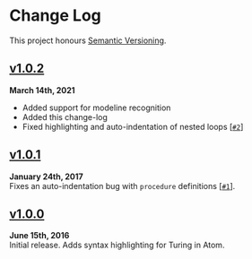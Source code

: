 Change Log
==========

This project honours [Semantic Versioning](http://semver.org).

[Staged]: ../../compare/v1.0.2...HEAD


[v1.0.2]
------------------------------------------------------------------------
**March 14th, 2021**  
* Added support for modeline recognition
* Added this change-log
* Fixed highlighting and auto-indentation of nested loops [[`#2`][]]

[v1.0.2]: https://github.com/Alhadis/language-turing/releases/v1.0.2
[`#2`]:   https://github.com/Alhadis/language-turing/issues/2


[v1.0.1]
------------------------------------------------------------------------
**January 24th, 2017**  
Fixes an auto-indentation bug with `procedure` definitions [[`#1`][]].

[v1.0.1]: https://github.com/Alhadis/language-turing/releases/v1.0.1
[`#1`]:   https://github.com/Alhadis/language-turing/issues/1


[v1.0.0]
------------------------------------------------------------------------
**June 15th, 2016**  
Initial release. Adds syntax highlighting for Turing in Atom.

[v1.0.0]: https://github.com/Alhadis/language-turing/releases/v1.0.0
